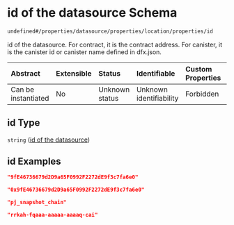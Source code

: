 # id of the datasource Schema

```txt
undefined#/properties/datasource/properties/location/properties/id
```

id of the datasource. For contract, it is the contract address. For canister, it is the canister id or canister name defined in dfx.json.

| Abstract            | Extensible | Status         | Identifiable            | Custom Properties | Additional Properties | Access Restrictions | Defined In                                                                         |
| :------------------ | :--------- | :------------- | :---------------------- | :---------------- | :-------------------- | :------------------ | :--------------------------------------------------------------------------------- |
| Can be instantiated | No         | Unknown status | Unknown identifiability | Forbidden         | Allowed               | none                | [snapshot\_indexer.json\*](../../out/snapshot_indexer.json "open original schema") |

## id Type

`string` ([id of the datasource](snapshot_indexer-properties-datasource-properties-location-of-the-datasource-properties-id-of-the-datasource.md))

## id Examples

```json
"9fE46736679d2D9a65F0992F2272dE9f3c7fa6e0"
```

```json
"0x9fE46736679d2D9a65F0992F2272dE9f3c7fa6e0"
```

```json
"pj_snapshot_chain"
```

```json
"rrkah-fqaaa-aaaaa-aaaaq-cai"
```
